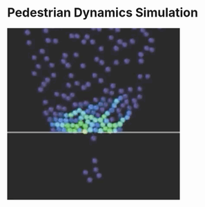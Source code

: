 # Pedestrian Dynamics Simulation

<img src="https://github.com/j1nma/pedestrian-dynamics/blob/master/pedestrian.gif?raw=true"/>